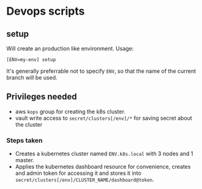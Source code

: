 # Devops scripts

## setup

Will create an production like environment. Usage:

```
[ENV=my-env] setup
```

It's generally preferrable not to specify `ENV`, so that the name of the current branch will be
used.

## Privileges needed

* aws `kops` group for creating the k8s cluster.
* vault write access to `secret/clusters[/env]/*` for saving secret about the cluster

### Steps taken

* Creates a kubernetes cluster named `ENV.k8s.local` with 3 nodes and 1 master.
* Applies the kubernetes dashboard resource for convenience, creates and admin token for accessing
it and stores it into `secret/clusters[/env]/CLUSTER_NAME/dashboard@token`.

